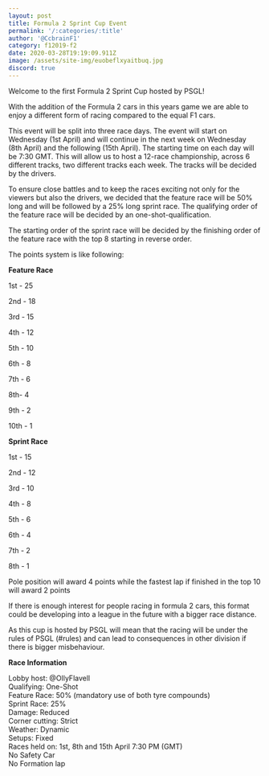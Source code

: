 ```yaml
---
layout: post
title: Formula 2 Sprint Cup Event
permalink: '/:categories/:title'
author: '@CcbrainF1'
category: f12019-f2
date: 2020-03-28T19:19:09.911Z
image: /assets/site-img/euobeflxyaitbuq.jpg
discord: true
---
```

Welcome to the first Formula 2 Sprint Cup hosted by PSGL! 

With the addition of the Formula 2 cars in this years game we are able to enjoy a different form of racing compared to the equal F1 cars. 

This event will be split into three race days. The event will start on Wednesday (1st April) and will continue in the next week on Wednesday (8th April) and the following (15th April). The starting time on each day will be 7:30 GMT. This will allow us to host a 12-race championship, across 6 different tracks, two different tracks each week. The tracks will be decided by the drivers.<!--more-->

To ensure close battles and to keep the races exciting not only for the viewers but also the drivers, we decided that the feature race will be 50% long and will be followed by a 25% long sprint race. The qualifying order of the feature race will be decided by an one-shot-qualification. 

The starting order of the sprint race will be decided by the finishing order of the feature race with the top 8 starting in reverse order. 

The points system is like following: 

**Feature Race** 

1st - 25 

2nd - 18 

3rd - 15 

4th - 12 

5th - 10 

6th - 8 

7th - 6 

8th- 4 

9th - 2 

10th - 1 

**Sprint Race**

1st - 15 

2nd - 12 

3rd - 10 

4th - 8 

5th - 6 

6th - 4 

7th - 2 

8th - 1 

Pole position will award 4 points while the fastest lap if finished in the top 10 will award 2 points 

If there is enough interest for people racing in formula 2 cars, this format could be developing into a league in the future with a bigger race distance. 

As this cup is hosted by PSGL will mean that the racing will be under the rules of PSGL (#rules) and can lead to consequences in other division if there is bigger misbehaviour.

**Race Information**

Lobby host: @OllyFlavell\
Qualifying: One-Shot\
Feature Race: 50% (mandatory use of both tyre compounds)\
Sprint Race: 25%\
Damage: Reduced\
Corner cutting: Strict\
Weather: Dynamic\
Setups: Fixed\
Races held on: 1st, 8th and 15th April 7:30 PM (GMT)\
No Safety Car\
No Formation lap